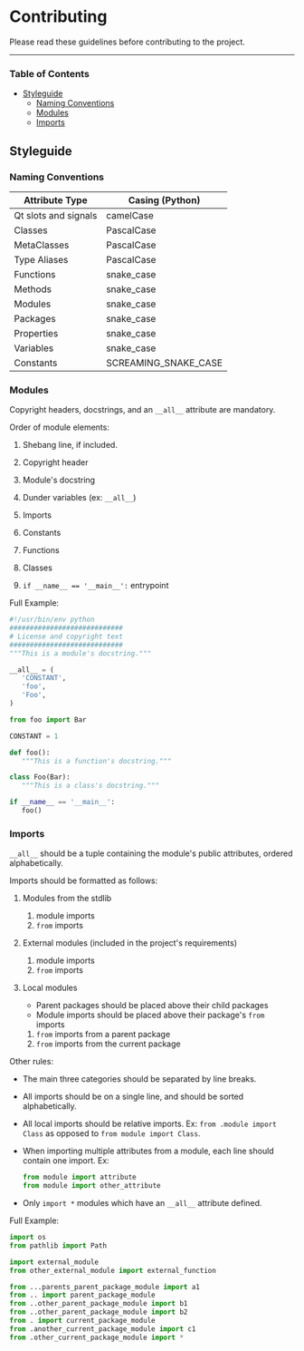 Contributing
===============
Please read these guidelines before contributing to the project.

------------------------------

### Table of Contents
- [Styleguide](#styleguide)
     - [Naming Conventions](#naming-conventions)
     - [Modules](#modules)
     - [Imports](#imports)

Styleguide
---------------

### Naming Conventions

| Attribute Type       | Casing (Python)      |
|----------------------|----------------------|
| Qt slots and signals | camelCase            |
| Classes              | PascalCase           |
| MetaClasses          | PascalCase           |
| Type Aliases         | PascalCase           |
| Functions            | snake_case           |
| Methods              | snake_case           |
| Modules              | snake_case           |
| Packages             | snake_case           |
| Properties           | snake_case           |
| Variables            | snake_case           |
| Constants            | SCREAMING_SNAKE_CASE |


### Modules
Copyright headers, docstrings, and an `__all__` attribute are mandatory.

Order of module elements:

1. Shebang line, if included.

2. Copyright header

3. Module's docstring

4. Dunder variables (ex: `__all__`)

5. Imports

6. Constants

7. Functions

8. Classes

9. `if __name__ == '__main__':` entrypoint

Full Example:
```python
#!/usr/bin/env python
############################
# License and copyright text
############################
"""This is a module's docstring."""

__all__ = (
   'CONSTANT',
   'foo',
   'Foo',
)

from foo import Bar

CONSTANT = 1

def foo():
   """This is a function's docstring."""

class Foo(Bar):
   """This is a class's docstring."""

if __name__ == '__main__':
   foo()
```


### Imports

`__all__` should be a tuple containing the module's public attributes, ordered alphabetically.

Imports should be formatted as follows:

1. Modules from the stdlib
    1. module imports
    2. `from` imports

2. External modules (included in the project's requirements)
    1. module imports
    2. `from` imports

3. Local modules
    - Parent packages should be placed above their child packages
    - Module imports should be placed above their package's `from` imports
    1. `from` imports from a parent package
    2. `from` imports from the current package

Other rules:

- The main three categories should be separated by line breaks.

- All imports should be on a single line, and should be sorted alphabetically.

- All local imports should be relative imports. Ex: `from .module import Class` as opposed to `from module import Class`.

- When importing multiple attributes from a module, each line should contain one import. Ex:
   ```python
   from module import attribute
   from module import other_attribute
   ```

- Only `import *` modules which have an `__all__` attribute defined.

Full Example:
```python
import os
from pathlib import Path

import external_module
from other_external_module import external_function

from ...parents_parent_package_module import a1
from .. import parent_package_module
from ..other_parent_package_module import b1
from ..other_parent_package_module import b2
from . import current_package_module
from .another_current_package_module import c1
from .other_current_package_module import *
```
